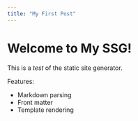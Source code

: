 ```yaml
---
title: "My First Post"
---
```


# Welcome to My SSG!

This is a _test_ of the static site generator.

Features:

- Markdown parsing
- Front matter
- Template rendering
